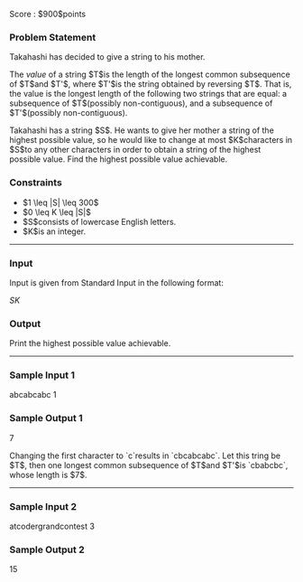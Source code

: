 
<div>

<span>

<span>

<p>
Score : $900$points
</p>

<div>

<section>

### **Problem Statement**

<p>
Takahashi has decided to give a string to his mother.
</p>

<p>
The 
<em>
value
</em>
of a string $T$is the length of the longest common subsequence of $T$and $T'$, where $T'$is the string obtained by reversing $T$.
That is, the value is the longest length of the following two strings that are equal: a subsequence of $T$(possibly non-contiguous), and a subsequence of $T'$(possibly non-contiguous).
</p>

<p>
Takahashi has a string $S$. He wants to give her mother a string of the highest possible value, so he would like to change at most $K$characters in $S$to any other characters in order to obtain a string of the highest possible value.
Find the highest possible value achievable.
</p>

</section>

</div>

<div>

<section>

### **Constraints**

<ul>

<li>
$1 \leq |S| \leq 300$
</li>

<li>
$0 \leq K \leq |S|$
</li>

<li>
$S$consists of lowercase English letters.
</li>

<li>
$K$is an integer.
</li>

</ul>

</section>

</div>

---

<div>

<div>

<section>

### **Input**

<p>
Input is given from Standard Input in the following format:
</p>

<div>

$S$$K$
</div>

</section>

</div>

<div>

<section>

### **Output**

<p>
Print the highest possible value achievable.
</p>

</section>

</div>

</div>

---

<div>

<section>

### **Sample Input 1**

<div>

abcabcabc
1

</div>

</section>

</div>

<div>

<section>

### **Sample Output 1**

<div>

7

</div>

<p>
Changing the first character to `c`results in `cbcabcabc`.
Let this tring be $T$, then one longest common subsequence of $T$and $T'$is `cbabcbc`, whose length is $7$.
</p>

</section>

</div>

---

<div>

<section>

### **Sample Input 2**

<div>

atcodergrandcontest
3

</div>

</section>

</div>

<div>

<section>

### **Sample Output 2**

<div>

15

</div>

</section>

</div>

</span>

</span>

</div>
